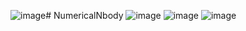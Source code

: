 ![image](https://github.com/AI-AAA/NumericalNbody/assets/125735084/d62398a7-352e-4e78-b7f7-456236e9fcb3)# NumericalNbody
![image](https://github.com/AI-AAA/NumericalNbody/assets/125735084/45023cc4-6c81-403b-ab17-874bf5053c51)
![image](https://github.com/AI-AAA/NumericalNbody/assets/125735084/7e2a6d87-f538-40b7-aac3-e3211ab949d9)
![image](https://github.com/AI-AAA/NumericalNbody/assets/125735084/b05cf24c-81c0-4ebe-8454-9dbefb44f99c)
